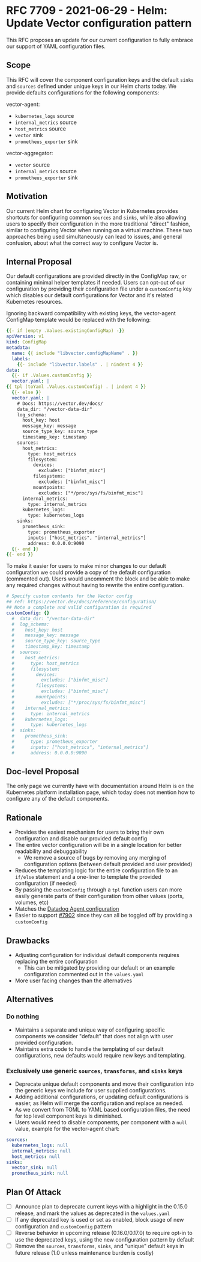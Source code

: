 # RFC 7709 - 2021-06-29 - Helm: Update Vector configuration pattern

This RFC proposes an update for our current configuration to fully embrace our support of YAML configuration files.

## Scope

This RFC will cover the component configuration keys and the default `sinks` and `sources` defined under unique keys in
our Helm charts today. We provide defaults configurations for the following components:

vector-agent:

- `kubernetes_logs` source
- `internal_metrics` source
- `host_metrics` source
- `vector` sink
- `prometheus_exporter` sink

vector-aggregator:

- `vector` source
- `internal_metrics` source
- `prometheus_exporter` sink

## Motivation

Our current Helm chart for configuring Vector in Kubernetes provides shortcuts for configuring common
`sources` and `sinks`, while also allowing users to specify their configuration in the more traditional "direct"
fashion, similar to configuring Vector when running on a virtual machine. These two approaches being
used simultaneously can lead to issues, and general confusion, about what the correct way to configure Vector is.

## Internal Proposal

Our default configurations are provided directly in the ConfigMap raw, or containing minimal helper templates if needed.
Users can opt-out of our configuration by providing their configuration file under a `customConfig` key which disables
our default configurations for Vector and it's related Kubernetes resources.

Ignoring backward compatibility with existing keys, the vector-agent ConfigMap template would be replaced with the following:

```yaml
{{- if (empty .Values.existingConfigMap) -}}
apiVersion: v1
kind: ConfigMap
metadata:
  name: {{ include "libvector.configMapName" . }}
  labels:
    {{- include "libvector.labels" . | nindent 4 }}
data:
  {{- if .Values.customConfig }}
  vector.yaml: |
{{ tpl (toYaml .Values.customConfig) . | indent 4 }}
  {{- else }}
  vector.yaml: |
    # Docs: https://vector.dev/docs/
    data_dir: "/vector-data-dir"
    log_schema:
      host_key: host
      message_key: message
      source_type_key: source_type
      timestamp_key: timestamp
    sources:
      host_metrics:
        type: host_metrics
        filesystem:
          devices:
            excludes: ["binfmt_misc"]
          filesystems:
            excludes: ["binfmt_misc"]
          mountpoints:
            excludes: ["*/proc/sys/fs/binfmt_misc"]
      internal_metrics:
        type: internal_metrics
      kubernetes_logs:
        type: kubernetes_logs
    sinks:
      prometheus_sink:
        type: prometheus_exporter
        inputs: ["host_metrics", "internal_metrics"]
        address: 0.0.0.0:9090
  {{- end }}
{{- end }}
```

To make it easier for users to make minor changes to our default configuration we could provide a copy of the
default configuration (commented out). Users would uncomment the block and be able to make any required changes
without having to rewrite the entire configuration.

```yaml
# Specify custom contents for the Vector config
## ref: https://vector.dev/docs/reference/configuration/
## Note a complete and valid configuration is required
customConfig: {}
  #  data_dir: "/vector-data-dir"
  #  log_schema:
  #    host_key: host
  #    message_key: message
  #    source_type_key: source_type
  #    timestamp_key: timestamp
  #  sources:
  #    host_metrics:
  #      type: host_metrics
  #      filesystem:
  #        devices:
  #          excludes: ["binfmt_misc"]
  #        filesystems:
  #          excludes: ["binfmt_misc"]
  #        mountpoints:
  #          excludes: ["*/proc/sys/fs/binfmt_misc"]
  #    internal_metrics:
  #      type: internal_metrics
  #    kubernetes_logs:
  #      type: kubernetes_logs
  #  sinks:
  #    prometheus_sink:
  #      type: prometheus_exporter
  #      inputs: ["host_metrics", "internal_metrics"]
  #      address: 0.0.0.0:9090
```

## Doc-level Proposal

The only page we currently have with documentation around Helm is on the Kubernetes platform installation page, which
today does not mention how to configure any of the default components.

## Rationale

- Provides the easiest mechanism for users to bring their own configuration and disable our provided default config
- The entire vector configuration will be in a single location for better readability and debuggability
  - We remove a source of bugs by removing any merging of configuration options (between default provided and user provided)
- Reduces the templating logic for the entire configuration file to an `if/else` statement and a one-liner to template the provided configuration (if needed)
- By passing the `customConfig` through a `tpl` function users can more easily generate parts of their configuration from other values (ports, volumes, etc)
- Matches the [Datadog Agent configuration](https://github.com/DataDog/helm-charts/blob/master/charts/datadog/values.yaml#L1023-L1048)
- Easier to support [#7902](https://github.com/timberio/vector/issues/7902) since they can all be toggled off by providing a `customConfig`

## Drawbacks

- Adjusting configuration for individual default components requires replacing the entire configuration
  - This can be mitigated by providing our default or an example configuration commented out in the `values.yaml`
- More user facing changes than the alternatives

## Alternatives

### Do nothing

- Maintains a separate and unique way of configuring specific components we consider "default" that does not align with user provided configuration.
- Maintains extra code to handle the templating of our default configurations, new defaults would require new keys and templating.

### Exclusively use generic `sources`, `transforms`, and `sinks` keys

- Deprecate unique default components and move their configuration into the generic keys we include for user supplied configurations.
- Adding additional configurations, or updating default configurations is easier, as Helm will merge the configuration and replace as needed.
- As we convert from TOML to YAML based configuration files, the need for top level component keys is diminished.
- Users would need to disable components, per component with a `null` value, example for the vector-agent chart:

```yaml
sources:
  kubernetes_logs: null
  internal_metrics: null
  host_metrics: null
sinks:
  vector_sink: null
  prometheus_sink: null
```

## Plan Of Attack

- [ ] Announce plan to deprecate current keys with a highlight in the 0.15.0 release, and mark the values as deprecated in the `values.yaml`
- [ ] If any deprecated key is used or set as enabled, block usage of new configuration and `customConfig` pattern
- [ ] Reverse behavior in upcoming release (0.16.0/0.17.0) to require opt-in to use the deprecated keys, using the new configuration pattern by default
- [ ] Remove the `sources`, `transforms`, `sinks`, and "unique" default keys in future release (1.0 unless maintenance burden is costly)
